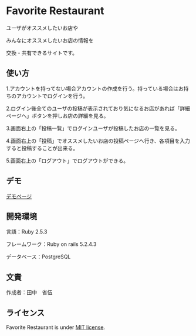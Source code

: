 # Favorite Restaurant

ユーザがオススメしたいお店や

みんなにオススメしたいお店の情報を

交換・共有できるサイトです。


## 使い方

1.アカウントを持ってない場合アカウントの作成を行う。持っている場合はお持ちのアカウントでログインを行う。   

2.ログイン後全てのユーザの投稿が表示されており気になるお店があれば「詳細ページへ」ボタンを押しお店の詳細を見る。   

3.画面右上の「投稿一覧」でログインユーザが投稿したお店の一覧を見る。     

4.画面右上の「投稿」でオススメしたいお店の投稿ページへ行き、各項目を入力すると投稿することが出来る。    

5.画面右上の「ログアウト」でログアウトができる。

## デモ

[デモページ](https://favorite-restaurant123198.herokuapp.com/)

## 開発環境

言語：Ruby 2.5.3

フレームワーク：Ruby on rails 5.2.4.3

データベース：PostgreSQL 

## 文責

作成者：田中　省伍

## ライセンス

Favorite Restaurant is under [MIT license](https://en.wikipedia.org/wiki/MIT_License).